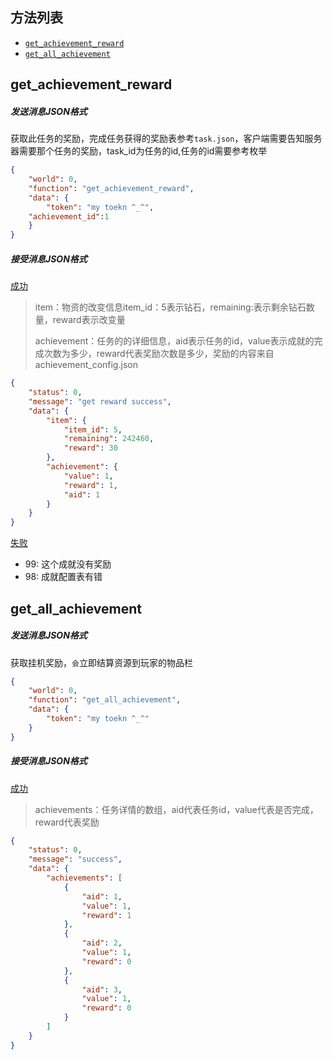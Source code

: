 ## 方法列表

* [`get_achievement_reward`](##get_achievement_reward)
* [`get_all_achievement`](##get_all_achievement)

## get_achievement_reward

##### 发送消息JSON格式

获取此任务的奖励，完成任务获得的奖励表参考`task.json`，客户端需要告知服务器需要那个任务的奖励，task_id为任务的id,任务的id需要参考枚举

```json
{
	"world": 0, 
	"function": "get_achievement_reward",
	"data": {
		"token": "my toekn ^_^",
    "achievement_id":1
	}
}
```

##### 接受消息JSON格式

[成功]()

> item：物资的改变信息item_id：5表示钻石，remaining:表示剩余钻石数量，reward表示改变量
>
> achievement：任务的的详细信息，aid表示任务的id，value表示成就的完成次数为多少，reward代表奖励次数是多少，奖励的内容来自achievement_config.json

```json
{
	"status": 0,
	"message": "get reward success",
	"data": {
		"item": {
			"item_id": 5,
			"remaining": 242460,
			"reward": 30
		},
		"achievement": {
			"value": 1,
			"reward": 1,
			"aid": 1
		}
	}
}
```

[失败]()

* 99: 这个成就没有奖励
* 98: 成就配置表有错





## get_all_achievement

##### 发送消息JSON格式

获取挂机奖励，`会`立即结算资源到玩家的物品栏

```json
{
	"world": 0, 
	"function": "get_all_achievement",
	"data": {
		"token": "my toekn ^_^"
	}
}
```

##### 接受消息JSON格式

[成功]()

> achievements：任务详情的数组，aid代表任务id，value代表是否完成，reward代表奖励
>

```json
{
	"status": 0,
	"message": "success",
	"data": {
		"achievements": [
			{
				"aid": 1,
				"value": 1,
				"reward": 1
			},
			{
				"aid": 2,
				"value": 1,
				"reward": 0
			},
			{
				"aid": 3,
				"value": 1,
				"reward": 0
			}
		]
	}
}
```




